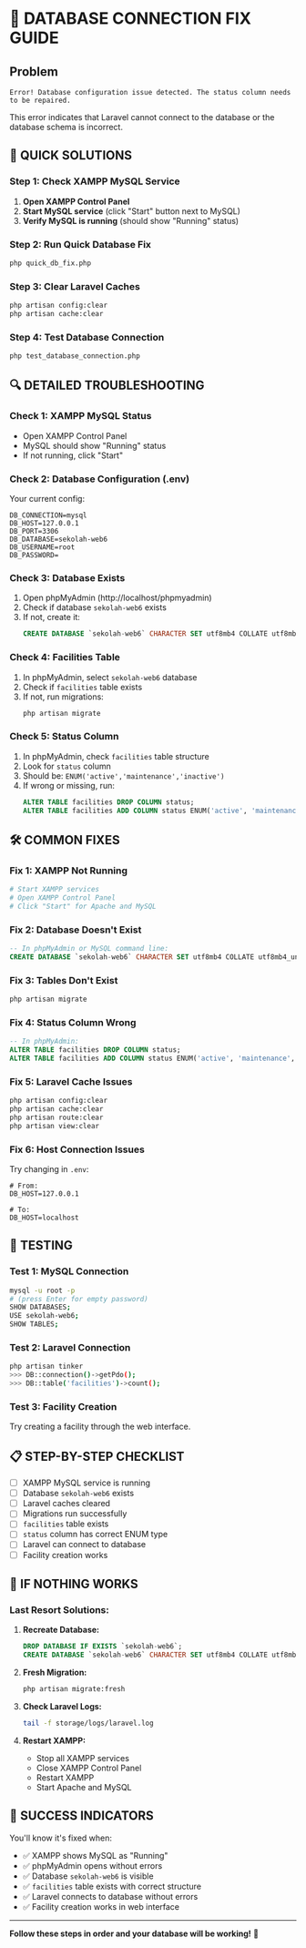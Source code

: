 # 🔧 DATABASE CONNECTION FIX GUIDE

## Problem
```
Error! Database configuration issue detected. The status column needs to be repaired.
```

This error indicates that Laravel cannot connect to the database or the database schema is incorrect.

## 🚀 QUICK SOLUTIONS

### Step 1: Check XAMPP MySQL Service
1. **Open XAMPP Control Panel**
2. **Start MySQL service** (click "Start" button next to MySQL)
3. **Verify MySQL is running** (should show "Running" status)

### Step 2: Run Quick Database Fix
```bash
php quick_db_fix.php
```

### Step 3: Clear Laravel Caches
```bash
php artisan config:clear
php artisan cache:clear
```

### Step 4: Test Database Connection
```bash
php test_database_connection.php
```

## 🔍 DETAILED TROUBLESHOOTING

### Check 1: XAMPP MySQL Status
- Open XAMPP Control Panel
- MySQL should show "Running" status
- If not running, click "Start"

### Check 2: Database Configuration (.env)
Your current config:
```
DB_CONNECTION=mysql
DB_HOST=127.0.0.1
DB_PORT=3306
DB_DATABASE=sekolah-web6
DB_USERNAME=root
DB_PASSWORD=
```

### Check 3: Database Exists
1. Open phpMyAdmin (http://localhost/phpmyadmin)
2. Check if database `sekolah-web6` exists
3. If not, create it:
   ```sql
   CREATE DATABASE `sekolah-web6` CHARACTER SET utf8mb4 COLLATE utf8mb4_unicode_ci;
   ```

### Check 4: Facilities Table
1. In phpMyAdmin, select `sekolah-web6` database
2. Check if `facilities` table exists
3. If not, run migrations:
   ```bash
   php artisan migrate
   ```

### Check 5: Status Column
1. In phpMyAdmin, check `facilities` table structure
2. Look for `status` column
3. Should be: `ENUM('active','maintenance','inactive')`
4. If wrong or missing, run:
   ```sql
   ALTER TABLE facilities DROP COLUMN status;
   ALTER TABLE facilities ADD COLUMN status ENUM('active', 'maintenance', 'inactive') DEFAULT 'active';
   ```

## 🛠️ COMMON FIXES

### Fix 1: XAMPP Not Running
```bash
# Start XAMPP services
# Open XAMPP Control Panel
# Click "Start" for Apache and MySQL
```

### Fix 2: Database Doesn't Exist
```sql
-- In phpMyAdmin or MySQL command line:
CREATE DATABASE `sekolah-web6` CHARACTER SET utf8mb4 COLLATE utf8mb4_unicode_ci;
```

### Fix 3: Tables Don't Exist
```bash
php artisan migrate
```

### Fix 4: Status Column Wrong
```sql
-- In phpMyAdmin:
ALTER TABLE facilities DROP COLUMN status;
ALTER TABLE facilities ADD COLUMN status ENUM('active', 'maintenance', 'inactive') DEFAULT 'active';
```

### Fix 5: Laravel Cache Issues
```bash
php artisan config:clear
php artisan cache:clear
php artisan route:clear
php artisan view:clear
```

### Fix 6: Host Connection Issues
Try changing in `.env`:
```
# From:
DB_HOST=127.0.0.1

# To:
DB_HOST=localhost
```

## 🧪 TESTING

### Test 1: MySQL Connection
```bash
mysql -u root -p
# (press Enter for empty password)
SHOW DATABASES;
USE sekolah-web6;
SHOW TABLES;
```

### Test 2: Laravel Connection
```bash
php artisan tinker
>>> DB::connection()->getPdo();
>>> DB::table('facilities')->count();
```

### Test 3: Facility Creation
Try creating a facility through the web interface.

## 📋 STEP-BY-STEP CHECKLIST

- [ ] XAMPP MySQL service is running
- [ ] Database `sekolah-web6` exists
- [ ] Laravel caches cleared
- [ ] Migrations run successfully
- [ ] `facilities` table exists
- [ ] `status` column has correct ENUM type
- [ ] Laravel can connect to database
- [ ] Facility creation works

## 🚨 IF NOTHING WORKS

### Last Resort Solutions:

1. **Recreate Database:**
   ```sql
   DROP DATABASE IF EXISTS `sekolah-web6`;
   CREATE DATABASE `sekolah-web6` CHARACTER SET utf8mb4 COLLATE utf8mb4_unicode_ci;
   ```

2. **Fresh Migration:**
   ```bash
   php artisan migrate:fresh
   ```

3. **Check Laravel Logs:**
   ```bash
   tail -f storage/logs/laravel.log
   ```

4. **Restart XAMPP:**
   - Stop all XAMPP services
   - Close XAMPP Control Panel
   - Restart XAMPP
   - Start Apache and MySQL

## 🎯 SUCCESS INDICATORS

You'll know it's fixed when:
- ✅ XAMPP shows MySQL as "Running"
- ✅ phpMyAdmin opens without errors
- ✅ Database `sekolah-web6` is visible
- ✅ `facilities` table exists with correct structure
- ✅ Laravel connects to database without errors
- ✅ Facility creation works in web interface

---

**Follow these steps in order and your database will be working!** 🚀